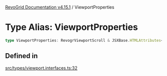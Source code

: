 [RevoGrid Documentation v4.15.1](README.md) / ViewportProperties

# Type Alias: ViewportProperties

```ts
type ViewportProperties: RevogrViewportScroll & JSXBase.HTMLAttributes<HTMLRevogrViewportScrollElement>;
```

## Defined in

[src/types/viewport.interfaces.ts:32](https://github.com/revolist/revogrid/blob/9d06c9d1de184a8cd977144efe5186ec5a7312cb/src/types/viewport.interfaces.ts#L32)

